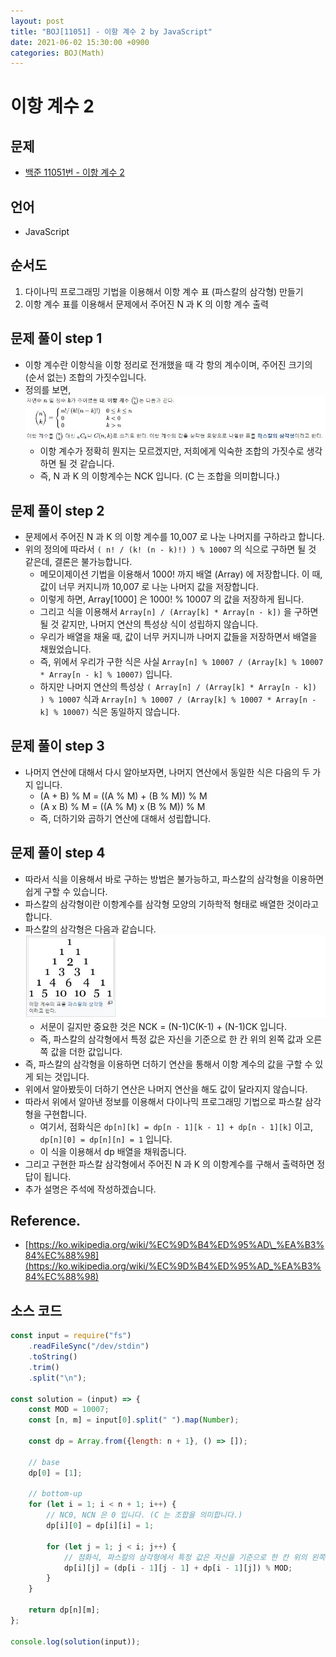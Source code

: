```yaml
---
layout: post
title: "BOJ[11051] - 이항 계수 2 by JavaScript"
date: 2021-06-02 15:30:00 +0900
categories: BOJ(Math)
---
```


# 이항 계수 2

## 문제

- [백준 11051번 - 이항 계수 2](https://www.acmicpc.net/problem/11051)

## 언어

- JavaScript

## 순서도

1. 다이나믹 프로그래밍 기법을 이용해서 이항 계수 표 (파스칼의 삼각형) 만들기
2. 이항 계수 표를 이용해서 문제에서 주어진 N 과 K 의 이항 계수 출력

## 문제 풀이 step 1

- 이항 계수란 이항식을 이항 정리로 전개했을 때 각 항의 계수이며, 주어진 크기의 (순서 없는) 조합의 가짓수입니다.
- 정의를 보면,
  ![백준 11051번 이항 계수 2 의 이항 계수 정의 사진](/public/img/BOJ-Math/BOJ-11051-1.JPG)
  - 이항 계수가 정확히 뭔지는 모르겠지만, 저희에게 익숙한 조합의 가짓수로 생각하면 될 것 같습니다.
  - 즉, N 과 K 의 이항계수는 NCK 입니다. (C 는 조합을 의미합니다.)

## 문제 풀이 step 2

- 문제에서 주어진 N 과 K 의 이항 계수를 10,007 로 나눈 나머지를 구하라고 합니다.
- 위의 정의에 따라서 `( n! / (k! (n - k)!) ) % 10007` 의 식으로 구하면 될 것 같은데, 결론은 불가능합니다.
  - 메모이제이션 기법을 이용해서 1000! 까지 배열 (Array) 에 저장합니다. 이 때, 값이 너무 커지니까 10,007 로 나눈 나머지 값을 저장합니다.
  - 이렇게 하면, Array[1000] 은 1000! % 10007 의 값을 저장하게 됩니다.
  - 그리고 식을 이용해서 `Array[n] / (Array[k] * Array[n - k])` 을 구하면 될 것 같지만, 나머지 연산의 특성상 식이 성립하지 않습니다.
  - 우리가 배열을 채울 때, 값이 너무 커지니까 나머지 값들을 저장하면서 배열을 채웠었습니다.
  - 즉, 위에서 우리가 구한 식은 사실 `Array[n] % 10007 / (Array[k] % 10007 * Array[n - k] % 10007)` 입니다.
  - 하지만 나머지 연산의 특성상 `( Array[n] / (Array[k] * Array[n - k]) ) % 10007` 식과 `Array[n] % 10007 / (Array[k] % 10007 * Array[n - k] % 10007)` 식은 동일하지 않습니다.

## 문제 풀이 step 3

- 나머지 연산에 대해서 다시 알아보자면, 나머지 연산에서 동일한 식은 다음의 두 가지 입니다.
  - (A + B) % M = ((A % M) + (B % M)) % M
  - (A x B) % M = ((A % M) x (B % M)) % M
  - 즉, 더하기와 곱하기 연산에 대해서 성립합니다.

## 문제 풀이 step 4

- 따라서 식을 이용해서 바로 구하는 방법은 불가능하고, 파스칼의 삼각형을 이용하면 쉽게 구할 수 있습니다.
- 파스칼의 삼각형이란 이항계수를 삼각형 모양의 기하학적 형태로 배열한 것이라고 합니다.
- 파스칼의 삼각형은 다음과 같습니다.
  ![백준 11051번 이항 계수 2 의 파스칼의 삼각형 사진](/public/img/BOJ-Math/BOJ-11051-2.JPG)
  - 서문이 길지만 중요한 것은 NCK = (N-1)C(K-1) + (N-1)CK 입니다.
  - 즉, 파스칼의 삼각형에서 특정 값은 자신을 기준으로 한 칸 위의 왼쪽 값과 오른쪽 값을 더한 값입니다.
- 즉, 파스칼의 삼각형을 이용하면 더하기 연산을 통해서 이항 계수의 값을 구할 수 있게 되는 것입니다.
- 위에서 알아봤듯이 더하기 연산은 나머지 연산을 해도 값이 달라지지 않습니다.
- 따라서 위에서 알아낸 정보를 이용해서 다이나믹 프로그래밍 기법으로 파스칼 삼각형을 구현합니다.
  - 여기서, 점화식은 `dp[n][k] = dp[n - 1][k - 1] + dp[n - 1][k]` 이고, `dp[n][0] = dp[n][n] = 1` 입니다.
  - 이 식을 이용해서 dp 배열을 채워줍니다.
- 그리고 구현한 파스칼 삼각형에서 주어진 N 과 K 의 이항계수를 구해서 출력하면 정답이 됩니다.
- 추가 설명은 주석에 작성하겠습니다.

## Reference.

- [https://ko.wikipedia.org/wiki/%EC%9D%B4%ED%95%AD\_%EA%B3%84%EC%88%98](https://ko.wikipedia.org/wiki/%EC%9D%B4%ED%95%AD_%EA%B3%84%EC%88%98)

## 소스 코드

```jsx
const input = require("fs")
	.readFileSync("/dev/stdin")
	.toString()
	.trim()
	.split("\n");

const solution = (input) => {
	const MOD = 10007;
	const [n, m] = input[0].split(" ").map(Number);

	const dp = Array.from({length: n + 1}, () => []);

	// base
	dp[0] = [1];

	// bottom-up
	for (let i = 1; i < n + 1; i++) {
		// NC0, NCN 은 0 입니다. (C 는 조합을 의미합니다.)
		dp[i][0] = dp[i][i] = 1;

		for (let j = 1; j < i; j++) {
			// 점화식, 파스칼의 삼각형에서 특정 값은 자신을 기준으로 한 칸 위의 왼쪽 값과 오른쪽 값을 더한 값
			dp[i][j] = (dp[i - 1][j - 1] + dp[i - 1][j]) % MOD;
		}
	}

	return dp[n][m];
};

console.log(solution(input));
```
